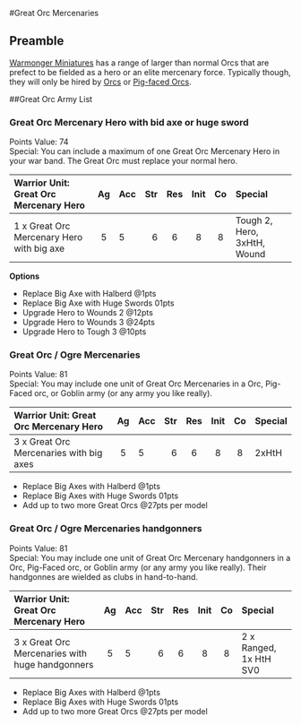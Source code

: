 #Great Orc Mercenaries

## Preamble
[Warmonger Miniatures](https://www.warmongerminiatures.com/) has a range of larger than normal Orcs that are prefect to be fielded as a hero or an elite mercenary force.  Typically though, they will only be hired by [Orcs](https://thisgaminglife.uk/tag/orcs/) or [Pig-faced Orcs](https://thisgaminglife.uk/tag/pig-faced-orcs/).

##Great Orc Army List

### Great Orc Mercenary Hero with bid axe or huge sword
Points Value: 74<BR>
Special: You can include a maximum of one Great Orc Mercenary Hero in your war band.  The Great Orc must replace your normal hero.

| Warrior Unit: Great Orc Mercenary Hero    | Ag   | Acc | Str  | Res | Init | Co   | Special                     |
|:------------------------------------------|:----:|:----|-----:|:---:|:----:|:----:|:----------------------------|
| 1 x Great Orc Mercenary Hero with big axe |  5   | 5   | 6    | 6   | 8    | 8    | Tough 2, Hero, 3xHtH, Wound |

**Options**
 * Replace Big Axe with Halberd @1pts
 * Replace Big Axe with Huge Swords 01pts
 * Upgrade Hero to Wounds 2 @12pts
 * Upgrade Hero to Wounds 3 @24pts
 * Upgrade Hero to Tough 3 @10pts


### Great Orc / Ogre Mercenaries
Points Value: 81<BR>
Special: You may include one unit of Great Orc Mercenaries in a Orc, Pig-Faced orc, or Goblin army (or any army you like really).

| Warrior Unit: Great Orc Mercenary Hero    | Ag   | Acc | Str  | Res | Init | Co   | Special                     |
|:------------------------------------------|:----:|:----|-----:|:---:|:----:|:----:|:----------------------------|
| 3 x Great Orc Mercenaries with big axes   |  5   | 5   | 6    | 6   | 8    | 8    | 2xHtH                       |
 * Replace Big Axes with Halberd @1pts
 * Replace Big Axes with Huge Swords 01pts
 * Add up to two more Great Orcs @27pts per model

### Great Orc / Ogre Mercenaries handgonners
Points Value: 81<BR>
Special: You may include one unit of Great Orc Mercenary handgonners in a Orc, Pig-Faced orc, or Goblin army (or any army you like really).  Their handgonnes are wielded as clubs in hand-to-hand.

| Warrior Unit: Great Orc Mercenary Hero          | Ag   | Acc | Str  | Res | Init | Co   | Special                       |
|:------------------------------------------------|:----:|:----|-----:|:---:|:----:|:----:|:------------------------------|
| 3 x Great Orc Mercenaries with huge handgonners |  5   | 5   | 6    | 6   | 8    | 8    | 2 x Ranged, 1x HtH SV0        |
 * Replace Big Axes with Halberd @1pts
 * Replace Big Axes with Huge Swords 01pts
 * Add up to two more Great Orcs @27pts per model


